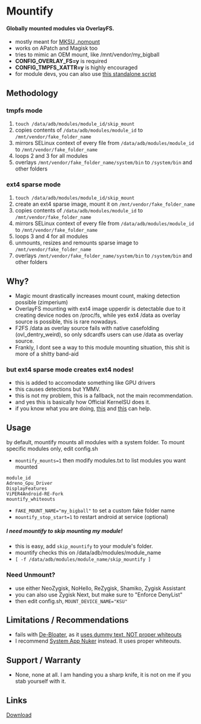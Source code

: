 # Mountify

#### Globally mounted modules via OverlayFS.

- mostly meant for [MKSU .nomount](https://github.com/5ec1cff/KernelSU/commit/76bfccd11f4c8953b35e1342a2461f45b7d21c22)
- works on APatch and Magisk too
- tries to mimic an OEM mount, like /mnt/vendor/my_bigball
- **CONFIG_OVERLAY_FS=y** is required 
- **CONFIG_TMPFS_XATTR=y** is highly encouraged
- for module devs, you can also use [this standalone script](https://github.com/backslashxx/mountify/tree/standalone-script)

## Methodology
### tmpfs mode 
1. `touch /data/adb/modules/module_id/skip_mount`
2. copies contents of `/data/adb/modules/module_id` to `/mnt/vendor/fake_folder_name`
3. mirrors SELinux context of every file from `/data/adb/modules/module_id` to `/mnt/vendor/fake_folder_name`
4. loops 2 and 3 for all modules
5. overlays `/mnt/vendor/fake_folder_name/system/bin` to `/system/bin` and other folders

### ext4 sparse mode 
1. `touch /data/adb/modules/module_id/skip_mount`
2. create an ext4 sparse image, mount it on `/mnt/vendor/fake_folder_name`
3. copies contents of `/data/adb/modules/module_id` to `/mnt/vendor/fake_folder_name`
4. mirrors SELinux context of every file from `/data/adb/modules/module_id` to `/mnt/vendor/fake_folder_name`
5. loops 3 and 4 for all modules
6. unmounts, resizes and remounts sparse image to `/mnt/vendor/fake_folder_name`
7. overlays `/mnt/vendor/fake_folder_name/system/bin` to `/system/bin` and other folders

## Why?
- Magic mount drastically increases mount count, making detection possible (zimperium)
- OverlayFS mounting with ext4 image upperdir is detectable due to it creating device nodes on /proc/fs, while yes ext4 /data as overlay source is possible, this is rare nowadays.
- F2FS /data as overlay source fails with native casefolding (ovl_dentry_weird), so only sdcardfs users can use /data as overlay source.
- Frankly, I dont see a way to this module mounting situation, this shit is more of a shitty band-aid

### but ext4 sparse mode creates ext4 nodes!
- this is added to accomodate something like GPU drivers
- this causes detections but YMMV.
- this is not my problem, this is a fallback, not the main recommendation.
- and yes this is basically how Official KernelSU does it.
- if you know what you are doing, [this](https://github.com/tiann/KernelSU/commit/032d5e9044e63426804872ca0a6b78a101a8185a) and [this](https://github.com/tiann/KernelSU/commit/865c31bc70308bbce4eb5f0ff639e04122846472) can help.

## Usage
by default, mountify mounts all modules with a system folder. To mount specific modules only, edit config.sh


- `mountify_mounts=1` then modify modules.txt to list modules you want mounted

```
module_id
Adreno_Gpu_Driver
DisplayFeatures
ViPER4Android-RE-Fork
mountify_whiteouts
```
- `FAKE_MOUNT_NAME="my_bigball"` to set a custom fake folder name
- `mountify_stop_start=1` to restart android at service (optional)

##### I need mountify to skip mounting my module!
- this is easy, add `skip_mountify` to your module's folder.
- mountify checks this on /data/adb/modules/module_name
- `[ -f /data/adb/modules/module_name/skip_mountify ]`

### Need Unmount?
- use either NeoZygisk, NoHello, ReZygisk, Shamiko, Zygisk Assistant
- you can also use Zygisk Next, but make sure to "Enforce DenyList"
- then edit config.sh, `MOUNT_DEVICE_NAME="KSU"`

## Limitations / Recommendations
- fails with [De-Bloater](https://github.com/sunilpaulmathew/De-Bloater), as it [uses dummy text, NOT proper whiteouts](https://github.com/sunilpaulmathew/De-Bloater/blob/cadd523f0ad8208eab31e7db51f855b89ed56ffe/app/src/main/java/com/sunilpaulmathew/debloater/utils/Utils.java#L112)
- I recommend [System App Nuker](https://github.com/ChiseWaguri/systemapp_nuker/releases) instead. It uses proper whiteouts.

## Support / Warranty
- None, none at all. I am handing you a sharp knife, it is not on me if you stab yourself with it.

## Links
[Download](https://github.com/backslashxx/mountify/releases)


